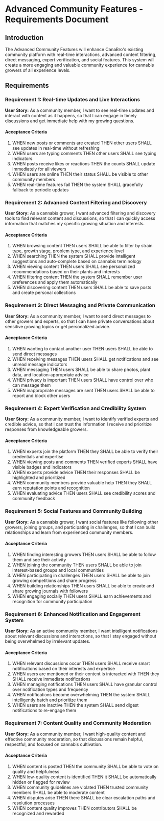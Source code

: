 # Advanced Community Features - Requirements Document

## Introduction

The Advanced Community Features will enhance CanaBro's existing community platform with real-time interactions, advanced content filtering, direct messaging, expert verification, and social features. This system will create a more engaging and valuable community experience for cannabis growers of all experience levels.

## Requirements

### Requirement 1: Real-time Updates and Live Interactions

**User Story:** As a community member, I want to see real-time updates and interact with content as it happens, so that I can engage in timely discussions and get immediate help with my growing questions.

#### Acceptance Criteria

1. WHEN new posts or comments are created THEN other users SHALL see updates in real-time without refreshing
2. WHEN users are typing comments THEN other users SHALL see typing indicators
3. WHEN posts receive likes or reactions THEN the counts SHALL update immediately for all viewers
4. WHEN users are online THEN their status SHALL be visible to other community members
5. WHEN real-time features fail THEN the system SHALL gracefully fallback to periodic updates

### Requirement 2: Advanced Content Filtering and Discovery

**User Story:** As a cannabis grower, I want advanced filtering and discovery tools to find relevant content and discussions, so that I can quickly access information that matches my specific growing situation and interests.

#### Acceptance Criteria

1. WHEN browsing content THEN users SHALL be able to filter by strain type, growth stage, problem type, and experience level
2. WHEN searching THEN the system SHALL provide intelligent suggestions and auto-complete based on cannabis terminology
3. WHEN viewing content THEN users SHALL see personalized recommendations based on their plants and interests
4. WHEN filtering content THEN the system SHALL remember user preferences and apply them automatically
5. WHEN discovering content THEN users SHALL be able to save posts and create personal collections

### Requirement 3: Direct Messaging and Private Communication

**User Story:** As a community member, I want to send direct messages to other growers and experts, so that I can have private conversations about sensitive growing topics or get personalized advice.

#### Acceptance Criteria

1. WHEN wanting to contact another user THEN users SHALL be able to send direct messages
2. WHEN receiving messages THEN users SHALL get notifications and see unread message indicators
3. WHEN messaging THEN users SHALL be able to share photos, plant data, and location-appropriate advice
4. WHEN privacy is important THEN users SHALL have control over who can message them
5. WHEN inappropriate messages are sent THEN users SHALL be able to report and block other users

### Requirement 4: Expert Verification and Credibility System

**User Story:** As a community member, I want to identify verified experts and credible advice, so that I can trust the information I receive and prioritize responses from knowledgeable growers.

#### Acceptance Criteria

1. WHEN experts join the platform THEN they SHALL be able to verify their credentials and expertise
2. WHEN viewing posts and comments THEN verified experts SHALL have visible badges and indicators
3. WHEN experts provide advice THEN their responses SHALL be highlighted and prioritized
4. WHEN community members provide valuable help THEN they SHALL earn reputation points and recognition
5. WHEN evaluating advice THEN users SHALL see credibility scores and community feedback

### Requirement 5: Social Features and Community Building

**User Story:** As a cannabis grower, I want social features like following other growers, joining groups, and participating in challenges, so that I can build relationships and learn from experienced community members.

#### Acceptance Criteria

1. WHEN finding interesting growers THEN users SHALL be able to follow them and see their activity
2. WHEN joining the community THEN users SHALL be able to join interest-based groups and local communities
3. WHEN participating in challenges THEN users SHALL be able to join growing competitions and share progress
4. WHEN building relationships THEN users SHALL be able to create and share growing journals with followers
5. WHEN engaging socially THEN users SHALL earn achievements and recognition for community participation

### Requirement 6: Enhanced Notification and Engagement System

**User Story:** As an active community member, I want intelligent notifications about relevant discussions and interactions, so that I stay engaged without being overwhelmed by irrelevant updates.

#### Acceptance Criteria

1. WHEN relevant discussions occur THEN users SHALL receive smart notifications based on their interests and expertise
2. WHEN users are mentioned or their content is interacted with THEN they SHALL receive immediate notifications
3. WHEN managing notifications THEN users SHALL have granular control over notification types and frequency
4. WHEN notifications become overwhelming THEN the system SHALL intelligently batch and prioritize them
5. WHEN users are inactive THEN the system SHALL send digest notifications to re-engage them

### Requirement 7: Content Quality and Community Moderation

**User Story:** As a community member, I want high-quality content and effective community moderation, so that discussions remain helpful, respectful, and focused on cannabis cultivation.

#### Acceptance Criteria

1. WHEN content is posted THEN the community SHALL be able to vote on quality and helpfulness
2. WHEN low-quality content is identified THEN it SHALL be automatically hidden or flagged for review
3. WHEN community guidelines are violated THEN trusted community members SHALL be able to moderate content
4. WHEN disputes arise THEN there SHALL be clear escalation paths and resolution processes
5. WHEN content quality improves THEN contributors SHALL be recognized and rewarded